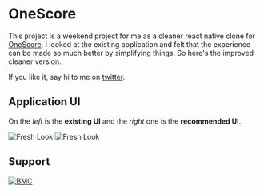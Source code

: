 # OneScore

This project is a weekend project for me as a cleaner react native clone for [OneScore](https://onescore.app).
I looked at the existing application and felt that the experience can be made so much better by simplifying things. So here's the improved cleaner version.

If you like it, say hi to me on [twitter](https://twitter.com/codeoholic).

## Application UI
On the *left* is the **existing UI** and the *right* one is the **recommended UI**.

![Fresh Look ](https://mohit.sgp1.digitaloceanspaces.com/onescore/old_look.PNG?t=1 "Existing Look")
![Fresh Look ](https://mohit.sgp1.digitaloceanspaces.com/onescore/fresh_look_v0.2.png "Fresh Look")

## Support
[![BMC](https://mohit.sgp1.digitaloceanspaces.com/cdn/bmc-button.png)](https://www.buymeacoffee.com/codeoholic)

